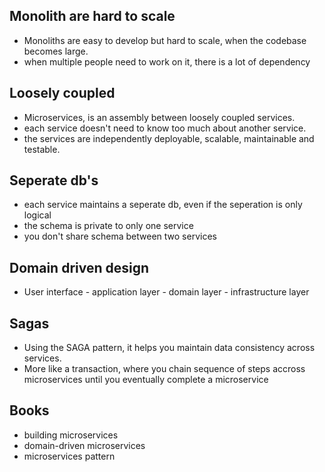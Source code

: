 ## Monolith are hard to scale
- Monoliths are easy to develop but hard to scale, when the codebase becomes large.
- when multiple people need to work on it, there is a lot of dependency

## Loosely coupled
- Microservices, is an assembly between loosely coupled services.
- each service doesn't need to know too much about another service.
- the services are independently deployable, scalable, maintainable and testable.

## Seperate db's
- each service maintains a seperate db, even if the seperation is only logical
- the schema is private to only one service
- you don't share schema between two services

## Domain driven design
- User interface - application layer - domain layer - infrastructure layer

## Sagas
- Using the SAGA pattern, it helps you maintain data consistency across services.
- More like a transaction, where you chain sequence of steps accross microservices until you eventually complete a microservice

## Books
- building microservices
- domain-driven microservices
- microservices pattern